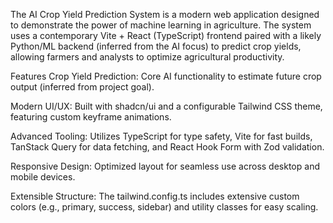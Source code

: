 The AI Crop Yield Prediction System is a modern web application designed to demonstrate the power of machine learning in agriculture. The system uses a contemporary Vite + React (TypeScript) frontend paired with a likely Python/ML backend (inferred from the AI focus) to predict crop yields, allowing farmers and analysts to optimize agricultural productivity.

Features
Crop Yield Prediction: Core AI functionality to estimate future crop output (inferred from project goal).

Modern UI/UX: Built with shadcn/ui and a configurable Tailwind CSS theme, featuring custom keyframe animations.

Advanced Tooling: Utilizes TypeScript for type safety, Vite for fast builds, TanStack Query for data fetching, and React Hook Form with Zod validation.

Responsive Design: Optimized layout for seamless use across desktop and mobile devices.

Extensible Structure: The tailwind.config.ts includes extensive custom colors (e.g., primary, success, sidebar) and utility classes for easy scaling.


